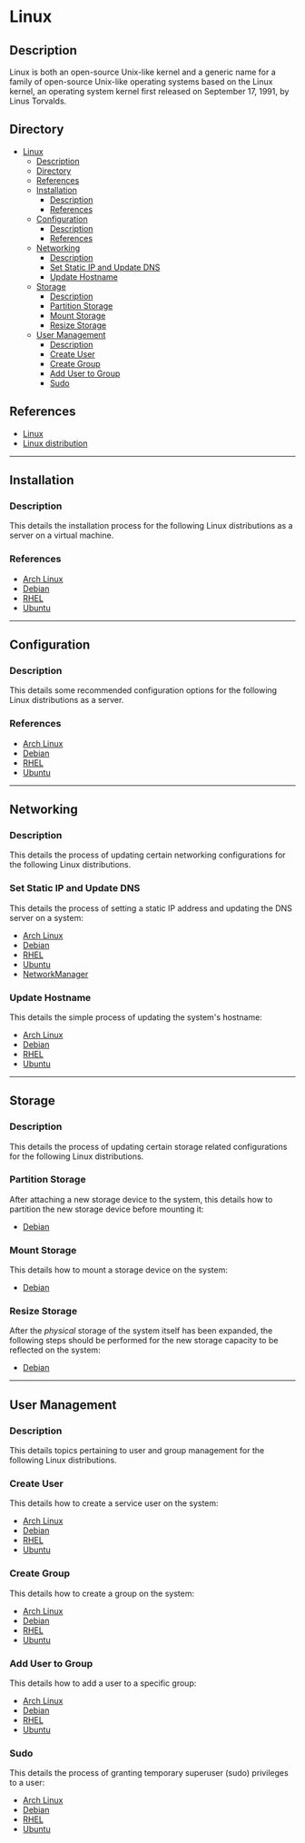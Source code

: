 # Linux

## Description

Linux is both an open-source Unix-like kernel and a generic name for a family of open-source Unix-like operating systems based on the Linux kernel, an operating system kernel first released on September 17, 1991, by Linus Torvalds.

## Directory

- [Linux](#linux)
  - [Description](#description)
  - [Directory](#directory)
  - [References](#references)
  - [Installation](#installation)
    - [Description](#description-1)
    - [References](#references-1)
  - [Configuration](#configuration)
    - [Description](#description-2)
    - [References](#references-2)
  - [Networking](#networking)
    - [Description](#description-3)
    - [Set Static IP and Update DNS](#set-static-ip-and-update-dns)
    - [Update Hostname](#update-hostname)
  - [Storage](#storage)
    - [Description](#description-4)
    - [Partition Storage](#partition-storage)
    - [Mount Storage](#mount-storage)
    - [Resize Storage](#resize-storage)
  - [User Management](#user-management)
    - [Description](#description-5)
    - [Create User](#create-user)
    - [Create Group](#create-group)
    - [Add User to Group](#add-user-to-group)
    - [Sudo](#sudo)

## References

- [Linux](https://en.wikipedia.org/wiki/Linux)
- [Linux distribution](https://en.wikipedia.org/wiki/Linux_distribution)

---

## Installation

### Description

This details the installation process for the following Linux distributions as a server on a virtual machine.

### References

- [Arch Linux](arch.md#installation)
- [Debian](debian.md#installation)
- [RHEL](rhel.md#installation)
- [Ubuntu](ubuntu.md#installation)

---

## Configuration

### Description

This details some recommended configuration options for the following Linux distributions as a server.

### References

- [Arch Linux](arch.md#configuration)
- [Debian](debian.md#configuration)
- [RHEL](rhel.md#configuration)
- [Ubuntu](ubuntu.md#configuration)

---

## Networking

### Description

This details the process of updating certain networking configurations for the following Linux distributions.

### Set Static IP and Update DNS

This details the process of setting a static IP address and updating the DNS server on a system:

- [Arch Linux](arch.md#set-static-ip-and-update-dns)
- [Debian](debian.md#set-static-ip-and-update-dns)
- [RHEL](rhel.md#set-static-ip-and-update-dns)
- [Ubuntu](ubuntu.md#set-static-ip-and-update-dns)
- [NetworkManager](networkmanager.md#set-static-ip-and-update-dns)

### Update Hostname

This details the simple process of updating the system's hostname:

- [Arch Linux](arch.md#update-hostname)
- [Debian](debian.md#update-hostname)
- [RHEL](rhel.md#update-hostname)
- [Ubuntu](ubuntu.md#update-hostname)

---

## Storage

### Description

This details the process of updating certain storage related configurations for the following Linux distributions.

### Partition Storage

After attaching a new storage device to the system, this details how to partition the new storage device before mounting it:

- [Debian](debian.md#partition-storage)

### Mount Storage

This details how to mount a storage device on the system:

- [Debian](debian.md#mount-storage)

### Resize Storage

After the _physical_ storage of the system itself has been expanded, the following steps should be performed for the new storage capacity to be reflected on the system:

- [Debian](debian.md#resize-storage)

---

## User Management

### Description

This details topics pertaining to user and group management for the following Linux distributions.

### Create User

This details how to create a service user on the system:

- [Arch Linux](arch.md#create-user)
- [Debian](debian.md#create-user)
- [RHEL](rhel.md#create-user)
- [Ubuntu](ubuntu.md#create-user)

### Create Group

This details how to create a group on the system:

- [Arch Linux](arch.md#create-group)
- [Debian](debian.md#create-group)
- [RHEL](rhel.md#create-group)
- [Ubuntu](ubuntu.md#create-group)

### Add User to Group

This details how to add a user to a specific group:

- [Arch Linux](arch.md#add-user-to-group)
- [Debian](debian.md#add-user-to-group)
- [RHEL](rhel.md#add-user-to-group)
- [Ubuntu](ubuntu.md#add-user-to-group)

### Sudo

This details the process of granting temporary superuser (sudo) privileges to a user:

- [Arch Linux](arch.md#sudo)
- [Debian](debian.md#sudo)
- [RHEL](rhel.md#sudo)
- [Ubuntu](ubuntu.md#sudo)

